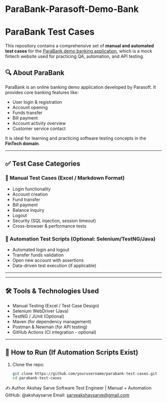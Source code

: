 # ParaBank-Parasoft-Demo-Bank
# ParaBank Test Cases

This repository contains a comprehensive set of **manual and automated test cases** for the [ParaBank demo banking application](https://parabank.parasoft.com/parabank/index.htm), which is a mock fintech website used for practicing QA, automation, and API testing.

## 🔍 About ParaBank

ParaBank is an online banking demo application developed by Parasoft. It provides core banking features like:
- User login & registration
- Account opening
- Funds transfer
- Bill payment
- Account activity overview
- Customer service contact

It is ideal for learning and practicing software testing concepts in the **FinTech domain**.

---

## ✅ Test Case Categories

### 🧪 Manual Test Cases (Excel / Markdown Format)
- Login functionality
- Account creation
- Fund transfer
- Bill payment
- Balance inquiry
- Logout
- Security (SQL injection, session timeout)
- Cross-browser & performance tests

### 🤖 Automation Test Scripts (Optional: Selenium/TestNG/Java)
- Automated login and logout
- Transfer funds validation
- Open new account with assertions
- Data-driven test execution (if applicable)

---


---

## 🛠 Tools & Technologies Used

- Manual Testing (Excel / Test Case Design)
- Selenium WebDriver (Java)
- TestNG / JUnit (Optional)
- Maven (for dependency management)
- Postman & Newman (for API testing)
- GitHub Actions (CI integration - optional)

---

## 🚀 How to Run (If Automation Scripts Exist)

1. Clone the repo:
   ```bash
   git clone https://github.com/yourusername/parabank-test-cases.git
   cd parabank-test-cases

✍️ Author
Akshay Sarve
Software Test Engineer | Manual + Automation 
GitHub: @akshaysarve
Email: sarveakshaysarve@gmail.com

